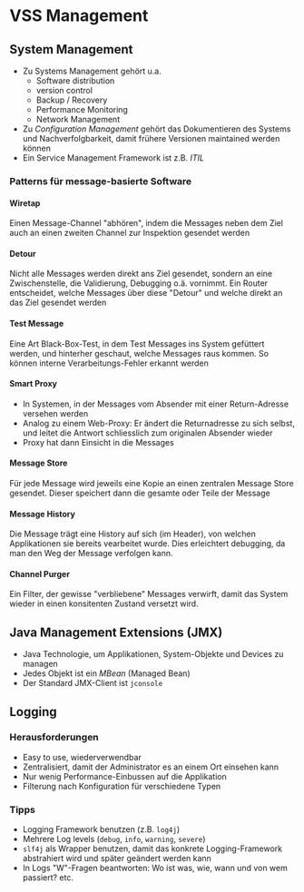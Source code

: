 # VSS Management

## System Management
- Zu Systems Management gehört u.a.
    - Software distribution
    - version control
    - Backup / Recovery
    - Performance Monitoring
    - Network Management
- Zu *Configuration Management* gehört das Dokumentieren des Systems und Nachverfolgbarkeit, damit frühere Versionen maintained werden können
- Ein Service Management Framework ist z.B. *ITIL*


### Patterns für message-basierte Software
#### Wiretap
Einen Message-Channel "abhören", indem die Messages neben dem Ziel auch an einen zweiten Channel zur Inspektion gesendet werden

#### Detour
Nicht alle Messages werden direkt ans Ziel gesendet, sondern an eine Zwischenstelle, die Validierung, Debugging o.ä. vornimmt. Ein Router entscheidet, welche Messages über diese "Detour" und welche direkt an das Ziel gesendet werden

#### Test Message
Eine Art Black-Box-Test, in dem Test Messages ins System gefüttert werden, und hinterher geschaut, welche Messages raus kommen. So können interne Verarbeitungs-Fehler erkannt werden

#### Smart Proxy 
- In Systemen, in der Messages vom Absender mit einer Return-Adresse versehen werden
- Analog zu einem Web-Proxy: Er ändert die Returnadresse zu sich selbst, und leitet die Antwort schliesslich zum originalen Absender wieder
- Proxy hat dann Einsicht in die Messages

#### Message Store
Für jede Message wird jeweils eine Kopie an einen zentralen Message Store gesendet. Dieser speichert dann die gesamte oder Teile der Message

#### Message History
Die Message trägt eine History auf sich (im Header), von welchen Applikationen sie bereits vearbeitet wurde. Dies erleichtert debugging, da man den Weg der Message verfolgen kann.

#### Channel Purger
Ein Filter, der gewisse "verbliebene" Messages verwirft, damit das System wieder in einen konsitenten Zustand versetzt wird.

## Java Management Extensions (JMX)
- Java Technologie, um Applikationen, System-Objekte und Devices zu managen
- Jedes Objekt ist ein *MBean* (Managed Bean)
- Der Standard JMX-Client ist `jconsole`

## Logging
### Herausforderungen
- Easy to use, wiederverwendbar
- Zentralisiert, damit der Administrator es an einem Ort einsehen kann
- Nur wenig Performance-Einbussen auf die Applikation
- Filterung nach Konfiguration für verschiedene Typen

### Tipps
- Logging Framework benutzen (z.B. `log4j`)
- Mehrere Log levels (`debug`, `info`, `warning`, `severe`)
- `slf4j` als Wrapper benutzen, damit das konkrete Logging-Framework abstrahiert wird und später geändert werden kann
- In Logs "W"-Fragen beantworten: Wo ist was, wie, wann und von wem passiert? etc.

